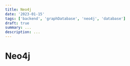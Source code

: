 ```yaml
---
title: Neo4j
date: '2023-01-15'
tags: ['backend', 'graphDatabase', 'neo4j', 'database']
draft: true
summary: ...
description: ...
---
```


# Neo4j